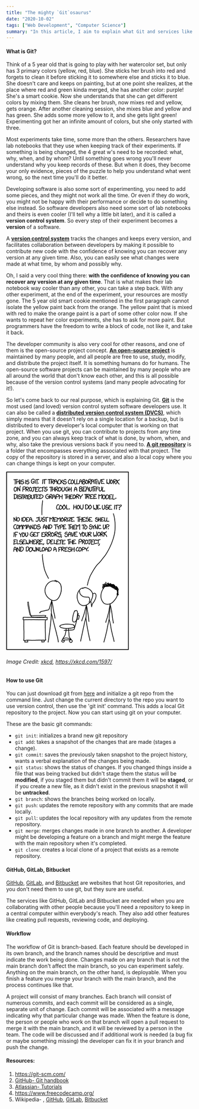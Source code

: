 ```yaml
---
title: "The mighty `Git`osaurus"
date: "2020-10-02"
tags: ["Web Development", "Computer Science"]
summary: "In this article, I aim to explain what Git and services like GitHub, GitLab, and Bitbucket are."
---
```


#### What is Git?

Think of a 5 year old that is going to play with her watercolor set, but only has 3 primary colors (yellow, red, blue). She sticks her brush into red and forgets to clean it before sticking it to somewhere else and sticks it to blue. She doesn't care and keeps on painting, but at one point she realizes, at the place where red and green kinda merged, she has another color: purple! She's a smart cookie. Now she understands that she can get different colors by mixing them. She cleans her brush, now mixes red and yellow, gets orange. After another cleaning session, she mixes blue and yellow and has green. She adds some more yellow to it, and she gets light green! Experimenting got her an infinite amount of colors, but she only started with three.

Most experiments take time, some more than the others. Researchers have lab notebooks that they use when keeping track of their experiments. If something is being changed, the 4 great w's need to be recorded: what, why, when, and by whom? Until something goes wrong you'll never understand why you keep records of these. But when it does, they become your only evidence, pieces of the puzzle to help you understand what went wrong, so the next time you'll do it better.

Developing software is also some sort of experimenting, you need to add some pieces, and they might not work all the time. Or even if they do work, you might not be happy with their performance or decide to do something else instead. So software developers also need some sort of lab notebooks and theirs is even cooler (I'll tell why a little bit later), and it is called a **version control system**. So every step of their experiment becomes a **version** of a software.

A **[version control system](https://en.wikipedia.org/wiki/Version_control)** tracks the changes and keeps every version, and facilitates collaboration between developers by making it possible to contribute new code with the confidence of knowing you can recover any version at any given time. Also, you can easily see what changes were made at what time, by whom and possibly why.

Oh, I said a very cool thing there: **with the confidence of knowing you can recover any version at any given time**. That is what makes their lab notebook way cooler than any other, you can take a step back. With any other experiment, at the end of the experiment, your resources are mostly gone. The 5 year old smart cookie mentioned in the first paragraph cannot isolate the yellow paint back from the orange. The yellow paint that is mixed with red to make the orange paint is a part of some other color now. If she wants to repeat her color experiments, she has to ask for more paint. But programmers have the freedom to write a block of code, not like it, and take it back.

The developer community is also very cool for other reasons, and one of them is the open-source project concept. **[An open-source project](https://en.wikipedia.org/wiki/Open-source_software)** is maintained by many people, and all people are free to use, study, modify, and distribute the project itself. It is something humans do for humans. The open-source software projects can be maintained by many people who are all around the world that don't know each other, and this is all possible because of the version control systems (and many people advocating for it!).

So let's come back to our real purpose, which is explaining Git. **[Git](https://en.wikipedia.org/wiki/Git)** is the most used (and loved) version control system software developers use. It can also be called a **[distributed version control system (DVCS)](https://en.wikipedia.org/wiki/Distributed_version_control)**, which simply means that it doesn't rely on a single location for a backup, but is distributed to every developer's local computer that is working on that project. When you use git, you can contribute to projects from any time zone, and you can always keep track of what is done, by whom, when, and why, also take the previous versions back if you need to. **[A git repository](<https://en.wikipedia.org/wiki/Repository_(version_control)>)** is a folder that encompasses everything associated with that project. The copy of the repository is stored in a server, and also a local copy where you can change things is kept on your computer.

![xkcd comic about Git](../images/blog/git/git.png)

###### Image Credit: [xkcd](https://xkcd.com/), https://xkcd.com/1597/

#### How to use Git

You can just download git from [here](https://git-scm.com/book/en/v2/Getting-Started-Installing-Git) and initialize a git repo from the command line. Just change the current directory to the repo you want to use version control, then use the 'git init' command. This adds a local Git repository to the project. Now you can start using git on your computer.

These are the basic git commands:

- `git init`: initializes a brand new git repository
- `git add`: takes a snapshot of the changes that are made (stages a change).
- `git commit`: saves the previously taken snapshot to the project history, wants a verbal explanation of the changes being made.
- `git status`: shows the status of changes. If you changed things inside a file that was being tracked but didn't stage them the status will be **modified**, if you staged them but didn't commit them it will be **staged**, or if you create a new file, as it didn't exist in the previous snapshot it will be **untracked**.
- `git branch`: shows the branches being worked on locally.
- `git push`: updates the remote repository with any commits that are made locally.
- `git pull`: updates the local repository with any updates from the remote repository.
- `git merge`: merges changes made in one branch to another. A developer might be developing a feature on a branch and might merge the feature with the main repository when it's completed.
- `git clone`: creates a local clone of a project that exists as a remote repository.

#### GitHub, GitLab, Bitbucket

[GitHub](https://github.com/), [GitLab](https://gitlab.com/explore), and [Bitbucket](https://bitbucket.org/product/) are websites that host Git repositories, and you don't need them to use git, but they sure are useful.

The services like GitHub, GitLab and Bitbucket are needed when you are collaborating with other people because you'll need a repository to keep in a central computer within everybody's reach. They also add other features like creating pull requests, reviewing code, and deploying.

#### Workflow

The workflow of Git is branch-based. Each feature should be developed in its own branch, and the branch names should be descriptive and must indicate the work being done. Changes made on any branch that is not the main branch don't affect the main branch, so you can experiment safely. Anything on the main branch, on the other hand, is deployable. When you finish a feature you merge your branch with the main branch, and the process continues like that.

A project will consist of many branches. Each branch will consist of numerous commits, and each commit will be considered as a single, separate unit of change. Each commit will be associated with a message indicating why that particular change was made. When the feature is done, the person or people who work on that branch will open a pull request to merge it with the main branch, and it will be reviewed by a person in the team. The code will be discussed and if additional work is needed (a bug fix or maybe something missing) the developer can fix it in your branch and push the change.

#### Resources:

1. https://git-scm.com/
2. [GitHub- Git handbook](https://guides.github.com/introduction/git-handbook/)
3. [Atlassian- Tutorials](https://www.atlassian.com/git/tutorials/what-is-git)
4. https://www.freecodecamp.org/
5. Wikipedia- , [GitHub](https://en.wikipedia.org/wiki/GitHub), [GitLab](https://en.wikipedia.org/wiki/GitLab), [Bitbucket](https://en.wikipedia.org/wiki/Bitbucket)
